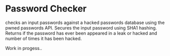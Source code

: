 # Password Checker

checks an input passwords against a hacked passwords database using the pwned passwords API. Secures the input password using SHA1 hashing. Returns if the password has ever been appeared in a leak or hacked and number of times it has been hacked. 

Work in progess.. 
